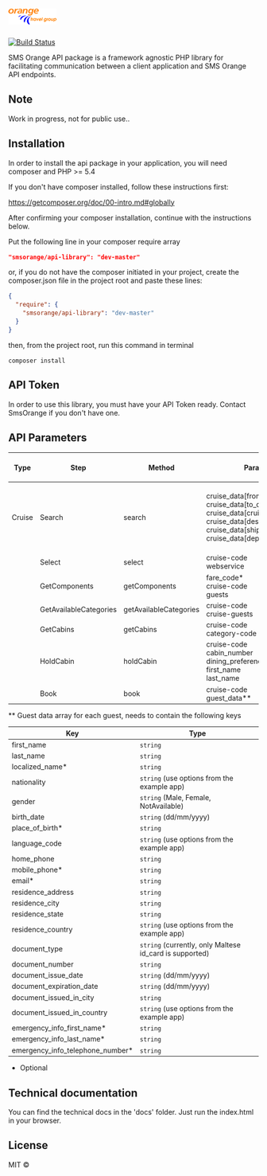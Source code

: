 # ![SMS Orange](example/otg.png)

[![Build Status](https://travis-ci.org/smsorange/api-library.svg?branch=master)](https://travis-ci.org/smsorange/api-library)

SMS Orange API package is a framework agnostic PHP library for facilitating communication between a client application and SMS Orange API endpoints.

## Note
Work in progress, not for public use..

## Installation

In order to install the api package in your application, you will need composer and PHP >= 5.4

If you don't have composer installed, follow these instructions first:

https://getcomposer.org/doc/00-intro.md#globally

After confirming your composer installation, continue with the instructions below.

Put the following line in your composer require array
```json
"smsorange/api-library": "dev-master"
```

or, if you do not have the composer initiated in your project,
create the composer.json file in the project root and paste these lines:

```json
{
  "require": {
    "smsorange/api-library": "dev-master"
  }
}
```

then, from the project root, run this command in terminal

```
composer install
```

## API Token

In order to use this library, you must have your API Token ready.
Contact SmsOrange if you don't have one.

## API Parameters

Type        | Step          | Method        | Parameters             | Data type / format                    |
----------- | ------------- | ------------- | ---------------------- | ---------------------------- |
Cruise      | Search        | search        | cruise_data[from_date] <br/> cruise_data[to_date] <br/> cruise_data[cruises_cruise_line_id] <br/> cruise_data[destination_id] <br/> cruise_data[ship_code]<br/> cruise_data[departure_port_id] | yyyy-mm <br/> yyyy-mm <br/> `int` <br/> `int`<br/> `int` <br/> `int`  |
            | Select        | select        | cruise-code <br/> webservice   |  `string` <br/> `string`      |
            | GetComponents | getComponents | fare_code* <br/> cruise-code <br/> guests | `string` <br/> `string` <br/> `array` |
            | GetAvailableCategories | getAvailableCategories | cruise-code <br/> cruise-guests | `string` <br/> `array` |
            | GetCabins | getCabins | cruise-code <br/> category-code | `string` <br/> `string` |
            | HoldCabin | holdCabin | cruise-code <br/> cabin_number <br/> dining_preference <br/> first_name <br/> last_name | `string` <br/> `int` <br/> `string` <br/> `string` <br/> `string` |
            | Book | book | cruise-code <br/> guest_data** | `string` <br/> `array` |


** Guest data array for each guest, needs to contain the following keys

Key       | Type          |
----------- | ------------- |
first_name | `string` |
last_name | `string` |
localized_name* | `string` |
nationality | `string` (use options from the example app) |
gender | `string` (Male, Female, NotAvailable) |
birth_date | `string` (dd/mm/yyyy) |
place_of_birth* | `string` |
language_code | `string` (use options from the example app) |
home_phone | `string` |
mobile_phone* | `string` |
email* | `string` |
residence_address | `string` |
residence_city | `string` |
residence_state | `string` |
residence_country | `string` (use options from the example app) |
document_type | `string` (currently, only Maltese id_card is supported) |
document_number | `string` |
document_issue_date | `string` (dd/mm/yyyy) |
document_expiration_date | `string` (dd/mm/yyyy) |
document_issued_in_city | `string` |
document_issued_in_country | `string` (use options from the example app) |
emergency_info_first_name* | `string` |
emergency_info_last_name* | `string` |
emergency_info_telephone_number* | `string` |

* Optional

## Technical documentation
You can find the technical docs in the 'docs' folder.
Just run the index.html in your browser.


## License

MIT © 